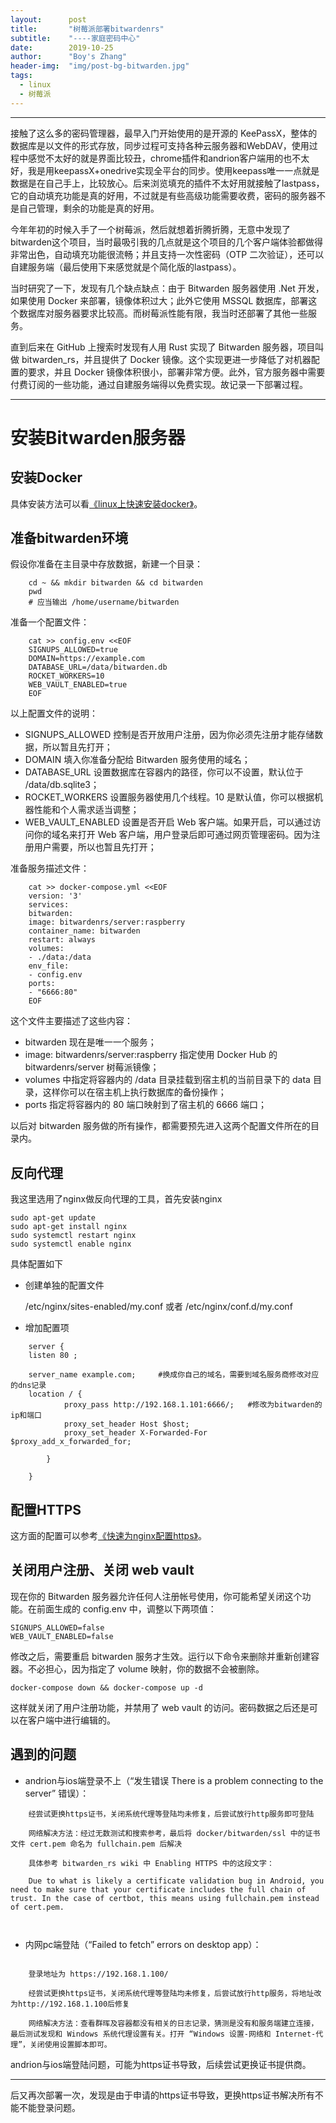 ```yaml
---
layout:      post
title:       "树莓派部署bitwardenrs"
subtitle:    "----家庭密码中心"
date:        2019-10-25
author:      "Boy's Zhang"
header-img:  "img/post-bg-bitwarden.jpg"
tags:
  - linux
  - 树莓派
---
```


-----------------------------------------

接触了这么多的密码管理器，最早入门开始使用的是开源的 KeePassX，整体的数据库是以文件的形式存放，同步过程可支持各种云服务器和WebDAV，使用过程中感觉不太好的就是界面比较丑，chrome插件和andrion客户端用的也不太好，我是用keepassX+onedrive实现全平台的同步。使用keepass唯一一点就是数据是在自己手上，比较放心。后来浏览填充的插件不太好用就接触了lastpass，它的自动填充功能是真的好用，不过就是有些高级功能需要收费，密码的服务器不是自己管理，剩余的功能是真的好用。


今年年初的时候入手了一个树莓派，然后就想着折腾折腾，无意中发现了bitwarden这个项目，当时最吸引我的几点就是这个项目的几个客户端体验都做得非常出色，自动填充功能很流畅；并且支持一次性密码（OTP 二次验证），还可以自建服务端（最后使用下来感觉就是个简化版的lastpass）。

当时研究了一下，发现有几个缺点缺点：由于 Bitwarden 服务器使用 .Net 开发，如果使用 Docker 来部署，镜像体积过大；此外它使用 MSSQL 数据库，部署这个数据库对服务器要求比较高。而树莓派性能有限，我当时还部署了其他一些服务。

直到后来在 GitHub 上搜索时发现有人用 Rust 实现了 Bitwarden 服务器，项目叫做 bitwarden_rs，并且提供了 Docker 镜像。这个实现更进一步降低了对机器配置的要求，并且 Docker 镜像体积很小，部署非常方便。此外，官方服务器中需要付费订阅的一些功能，通过自建服务端得以免费实现。故记录一下部署过程。

-----------------------------------


# 安装Bitwarden服务器

## 安装Docker

具体安装方法可以看[《linux上快速安装docker》](https://daydreamboy.win/2019/10/26/deploy-docker-linux/)。


## 准备bitwarden环境

假设你准备在主目录中存放数据，新建一个目录：
```
    cd ~ && mkdir bitwarden && cd bitwarden
    pwd
    # 应当输出 /home/username/bitwarden
```
准备一个配置文件：
```
    cat >> config.env <<EOF
    SIGNUPS_ALLOWED=true 
    DOMAIN=https://example.com 
    DATABASE_URL=/data/bitwarden.db 
    ROCKET_WORKERS=10
    WEB_VAULT_ENABLED=true 
    EOF
```
以上配置文件的说明：

+ SIGNUPS_ALLOWED 控制是否开放用户注册，因为你必须先注册才能存储数据，所以暂且先打开；
+ DOMAIN 填入你准备分配给 Bitwarden 服务使用的域名；
+ DATABASE_URL 设置数据库在容器内的路径，你可以不设置，默认位于 /data/db.sqlite3；
+ ROCKET_WORKERS 设置服务器使用几个线程。10 是默认值，你可以根据机器性能和个人需求适当调整；
+ WEB_VAULT_ENABLED 设置是否开启 Web 客户端。如果开启，可以通过访问你的域名来打开 Web 客户端，用户登录后即可通过网页管理密码。因为注册用户需要，所以也暂且先打开；

准备服务描述文件：
```
    cat >> docker-compose.yml <<EOF
    version: '3'
    services:
    bitwarden: 
    image: bitwardenrs/server:raspberry 
    container_name: bitwarden
    restart: always
    volumes:
    - ./data:/data 
    env_file:
    - config.env
    ports:
    - "6666:80" 
    EOF
```
这个文件主要描述了这些内容：


+ bitwarden 现在是唯一一个服务；
+ image: bitwardenrs/server:raspberry 指定使用 Docker Hub 的 bitwardenrs/server 树莓派镜像；
+ volumes 中指定将容器内的 /data 目录挂载到宿主机的当前目录下的 data 目录，这样你可以在宿主机上执行数据库的备份操作；
+ ports 指定将容器内的 80 端口映射到了宿主机的 6666 端口；

以后对 bitwarden 服务做的所有操作，都需要预先进入这两个配置文件所在的目录内。

## 反向代理


我这里选用了nginx做反向代理的工具，首先安装nginx

    sudo apt-get update
    sudo apt-get install nginx
    sudo systemctl restart nginx
    sudo systemctl enable nginx

具体配置如下

+ 创建单独的配置文件

    /etc/nginx/sites-enabled/my.conf
    或者
    /etc/nginx/conf.d/my.conf

+ 增加配置项

```
    server {
	listen 80 ;

	server_name example.com;	 #换成你自己的域名，需要到域名服务商修改对应的dns记录
	location / {
            proxy_pass http://192.168.1.101:6666/;   #修改为bitwarden的ip和端口
            proxy_set_header Host $host;
            proxy_set_header X-Forwarded-For $proxy_add_x_forwarded_for;

        } 
 
	}

```

## 配置HTTPS

这方面的配置可以参考[《快速为nginx配置https》](https://daydreamboy.win/2019/10/30/RegisteredSSL/)。


## 关闭用户注册、关闭 web vault

现在你的 Bitwarden 服务器允许任何人注册帐号使用，你可能希望关闭这个功能。在前面生成的 config.env 中，调整以下两项值：

    SIGNUPS_ALLOWED=false
    WEB_VAULT_ENABLED=false

修改之后，需要重启 bitwarden 服务才生效。运行以下命令来删除并重新创建容器。不必担心，因为指定了 volume 映射，你的数据不会被删除。

    docker-compose down && docker-compose up -d

这样就关闭了用户注册功能，并禁用了 web vault 的访问。密码数据之后还是可以在客户端中进行编辑的。

## 遇到的问题


+ andrion与ios端登录不上（“发生错误 There is a problem connecting to the server” 错误）：

```
    经尝试更换https证书，关闭系统代理等登陆均未修复，后尝试放行http服务即可登陆

```

```
    网络解决方法：经过无数测试和搜索参考，最后将 docker/bitwarden/ssl 中的证书文件 cert.pem 命名为 fullchain.pem 后解决

    具体参考 bitwarden_rs wiki 中 Enabling HTTPS 中的这段文字：

    Due to what is likely a certificate validation bug in Android, you need to make sure that your certificate includes the full chain of trust. In the case of certbot, this means using fullchain.pem instead of cert.pem.



```


+ 内网pc端登陆（“Failed to fetch” errors on desktop app）：

```

    登录地址为 https://192.168.1.100/

    经尝试更换https证书，关闭系统代理等登陆均未修复，后尝试放行http服务，将地址改为http://192.168.1.100后修复
```
```
    网络解决方法：查看群晖及容器都没有相关的日志记录，猜测是没有和服务端建立连接，最后测试发现和 Windows 系统代理设置有关。打开 “Windows 设置-网络和 Internet-代理”，关闭使用设置脚本即可。
```
andrion与ios端登陆问题，可能为https证书导致，后续尝试更换证书提供商。

---------------------------------------------------
后又再次部署一次，发现是由于申请的https证书导致，更换https证书解决所有不能不能登录问题。
